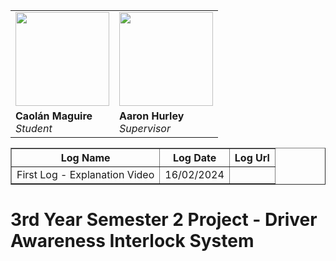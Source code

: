 <table>
  <tr> 
    <td> <img src="https://avatars.githubusercontent.com/u/36414229?v=4" width="150px"/> </td>
    <td> <img src="https://www.shutterstock.com/image-vector/vector-flat-illustration-grayscale-avatar-600nw-2281862025.jpg" width="150px"/> </td>
  </tr>
  <tr>
    <td> <b>Caolán Maguire</b> <br/> <i>Student</i> </td>
    <td> <b>Aaron Hurley</b> <br/> <i>Supervisor</i> </td>
  </tr>
</table>

<table border="1" cellspacing="0">
  <tr><th>Log Name</th><th>Log Date</th><th>Log Url</th></tr>
  <tr><td>First Log - Explanation Video</td><td>16/02/2024</td><td></td></tr>
</table>

# 3rd Year Semester 2 Project - Driver Awareness Interlock System
